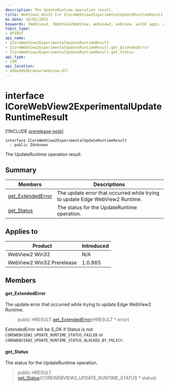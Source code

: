 ```yaml
---
description: The UpdateRuntime operation result.
title: WebView2 Win32 C++ ICoreWebView2ExperimentalUpdateRuntimeResult
ms.date: 10/01/2025
keywords: IWebView2, IWebView2WebView, webview2, webview, win32 apps, win32, edge, ICoreWebView2, ICoreWebView2Controller, browser control, edge html, ICoreWebView2ExperimentalUpdateRuntimeResult
topic_type: 
- APIRef
api_name:
- ICoreWebView2ExperimentalUpdateRuntimeResult
- ICoreWebView2ExperimentalUpdateRuntimeResult.get_ExtendedError
- ICoreWebView2ExperimentalUpdateRuntimeResult.get_Status
api_type:
- COM
api_location:
- embeddedbrowserwebview.dll
---
```


# interface ICoreWebView2ExperimentalUpdateRuntimeResult

[!INCLUDE [prerelease-note](../includes/prerelease-note.md)]

```
interface ICoreWebView2ExperimentalUpdateRuntimeResult
  : public IUnknown
```

The UpdateRuntime operation result.

## Summary

 Members                        | Descriptions
--------------------------------|---------------------------------------------
[get_ExtendedError](#get_extendederror) | The update error that occurred while trying to update Edge WebView2 Runtime.
[get_Status](#get_status) | The status for the UpdateRuntime operation.

## Applies to

Product                         | Introduced
--------------------------------|---------------------------------------------
WebView2 Win32            |    N/A
WebView2 Win32 Prerelease |    1.0.865

## Members

#### get_ExtendedError

The update error that occurred while trying to update Edge WebView2 Runtime.

> public HRESULT [get_ExtendedError](#get_extendederror)(HRESULT * error)

ExtendedError will be S_OK if Status is not `COREWEBVIEW2_UPDATE_RUNTIME_STATUS_FAILED` or `COREWEBVIEW2_UPDATE_RUNTIME_STATUS_BLOCKED_BY_POLICY`.

#### get_Status

The status for the UpdateRuntime operation.

> public HRESULT [get_Status](#get_status)(COREWEBVIEW2_UPDATE_RUNTIME_STATUS * status)

